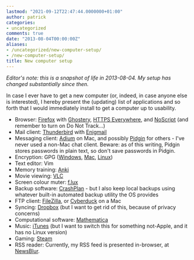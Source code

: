 ```yaml
---
lastmod: "2021-09-12T22:47:44.0000000+01:00"
author: patrick
categories:
- uncategorized
comments: true
date: "2013-08-04T00:00:00Z"
aliases:
- /uncategorized/new-computer-setup/
- /new-computer-setup/
title: New computer setup
---
```


*Editor's note: this is a snapshot of life in 2013-08-04. My setup has changed substantially since then.*

In case I ever have to get a new computer (or, indeed, in case anyone else is interested), I hereby present the (updating) list of applications and so forth that I would immediately install to get a computer up to usability.

*   Browser: [Firefox] with [Ghostery], [HTTPS Everywhere], and [NoScript] (and remember to turn on Do Not Track…)
*   Mail client: [Thunderbird] with [Enigmail]
*   Messaging client: [Adium] on Mac, and possibly [Pidgin] for others - I've never used a non-Mac chat client. Beware: as of this writing, Pidgin stores passwords in plain text, so don't save passwords in Pidgin.
*   Encryption: GPG ([Windows][GPG Windows], [Mac][GPG Mac], [Linux][GPG Linux])
*   Text editor: Vim
*   Memory training: [Anki]
*   Movie viewing: [VLC]
*   Screen colour muter: [f.lux]
*   Backup software: [CrashPlan] - but I also keep local backups using whatever built-in automated backup utility the OS provides
*   FTP client: [FileZilla], or [Cyberduck] on a Mac
*   Syncing: [Dropbox] (but I want to get rid of this, because of privacy concerns)
*   Computational software: [Mathematica]
*   Music: [iTunes] (but I want to switch this for something not-Apple, and it has no Linux version)
*   Gaming: [Steam]
*   RSS reader: Currently, my RSS feed is presented in-browser, at [NewsBlur].


[Firefox]: https://www.mozilla.org/en-US/firefox/new/
[Thunderbird]: https://www.mozilla.org/en-US/thunderbird/

[Ghostery]: https://www.ghostery.com/
[HTTPS Everywhere]: https://www.eff.org/https-everywhere
[NoScript]: https://addons.mozilla.org/en-US/firefox/addon/noscript/
[Enigmail]: http://www.enigmail.net/home/index.php

[Dropbox]: https://www.dropbox.com/
[Mathematica]: https://www.wolfram.com
[iTunes]: https://www.apple.com/itunes/
[Steam]: https://store.steampowered.com/
[Anki]: http://ankisrs.net/
[NewsBlur]: https://www.newsblur.com
[FileZilla]: https://filezilla-project.org/
[Cyberduck]: http://cyberduck.io/
[CrashPlan]: https://www.crashplan.com/

[f.lux]: http://stereopsis.com/flux/
[VLC]: https://videolan.org/vlc/
[Notepad++]: http://notepad-plus-plus.org/
[Pidgin]: https://www.pidgin.im/
[Adium]: https://adium.im/
[GPG Linux]: https://gnupg.org/
[GPG Mac]: https://gpgtools.org/
[GPG Windows]: http://www.gpg4win.org/
